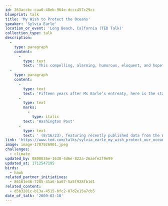 ```yaml
---
id: 263accbc-caa0-48eb-964e-dccc457c29cc
blueprint: talk
title: 'My Wish to Protect the Oceans'
speaker: 'Sylvia Earle'
location_or_event: 'Long Beach, Calfornia (TED Talk)'
collection_type: talk
description:
  -
    type: paragraph
    content:
      -
        type: text
        text: 'This compelling, alarming, humorous, eloquent, and hopeful presentation in Long Beach, California in 2009 by oceanographer Sylvia Earle becomes ever more relevant to our lives with every day that passes.'
  -
    type: paragraph
    content:
      -
        type: text
        text: 'Fifteen years after Ms Earle’s entreaty, here is the state of Earth’s water supplies, as delineated in the '
      -
        type: text
        marks:
          -
            type: italic
        text: 'Washington Post'
      -
        type: text
        text: ' (8/16/23), featuring recently published data from the World Resources Institute. Water stress now covers the planet.'
link: 'https://www.ted.com/talks/sylvia_earle_my_wish_protect_our_oceans'
image: image-1707926901.jpeg
challenges:
  - climate
updated_by: 0800036e-1638-4d6e-822a-26aefe2f9e99
updated_at: 1712547195
birds:
  - hawk
related_partner_initiatives:
  - 86161e36-7285-41a6-ba67-5a5f928fb1d1
related_content:
  - d5b3281c-b13a-4515-bfc2-87d2e15a7cb5
date_of_talk: '2009-02-10'
---
```


